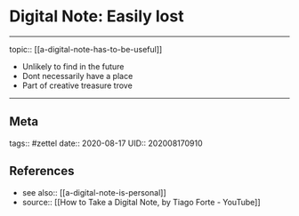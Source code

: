 # Digital Note: Easily lost
---

topic:: [[a-digital-note-has-to-be-useful]]

- Unlikely to find in the future
- Dont necessarily have a place
- Part of creative treasure trove

---
## Meta
tags:: #zettel
date:: 2020-08-17
UID:: 202008170910
## References
- see also:: [[a-digital-note-is-personal]]
- source:: [[How to Take a Digital Note, by Tiago Forte - YouTube]]